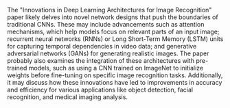 The "Innovations in Deep Learning Architectures for Image Recognition" paper likely delves into novel network designs that push the boundaries of traditional CNNs. These may include advancements such as attention mechanisms, which help models focus on relevant parts of an input image; recurrent neural networks (RNNs) or Long Short-Term Memory (LSTM) units for capturing temporal dependencies in video data; and generative adversarial networks (GANs) for generating realistic images. The paper probably also examines the integration of these architectures with pre-trained models, such as using a CNN trained on ImageNet to initialize weights before fine-tuning on specific image recognition tasks. Additionally, it may discuss how these innovations have led to improvements in accuracy and efficiency for various applications like object detection, facial recognition, and medical imaging analysis.